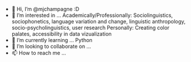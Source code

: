 - 👋 Hi, I’m @mjchampagne
:D 
- 👀 I’m interested in ...
Academically/Professionally: Sociolinguistics, sociophonetics, language variation and change, linguistic anthropology, socio-psycholinguistics, user research
Personally: Creating color palates, accessibility in data vizualization 
- 🌱 I’m currently learning ...
Python
- 💞️ I’m looking to collaborate on ...
- 📫 How to reach me ...

<!---
mjchampagne/mjchampagne is a ✨ special ✨ repository because its `README.md` (this file) appears on your GitHub profile.
You can click the Preview link to take a look at your changes.
--->
